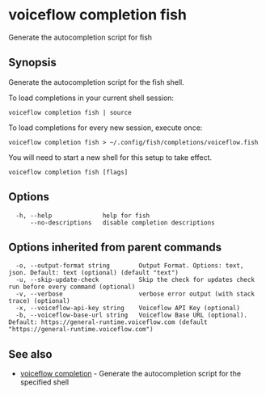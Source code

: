 # voiceflow completion fish

Generate the autocompletion script for fish

## Synopsis

Generate the autocompletion script for the fish shell.

To load completions in your current shell session:

	voiceflow completion fish | source

To load completions for every new session, execute once:

	voiceflow completion fish > ~/.config/fish/completions/voiceflow.fish

You will need to start a new shell for this setup to take effect.


```
voiceflow completion fish [flags]
```

## Options

```
  -h, --help              help for fish
      --no-descriptions   disable completion descriptions
```

## Options inherited from parent commands

```
  -o, --output-format string        Output Format. Options: text, json. Default: text (optional) (default "text")
  -u, --skip-update-check           Skip the check for updates check run before every command (optional)
  -v, --verbose                     verbose error output (with stack trace) (optional)
  -x, --voiceflow-api-key string    Voiceflow API Key (optional)
  -b, --voiceflow-base-url string   Voiceflow Base URL (optional). Default: https://general-runtime.voiceflow.com (default "https://general-runtime.voiceflow.com")
```

## See also

* [voiceflow completion](/cmd/voiceflow_completion/)	 - Generate the autocompletion script for the specified shell

